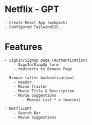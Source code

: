 # Netflix - GPT

    - Create React App (webpack)
    - Configured TailwindCSS

# Features

    - SignIn/SignUp page (Authentication)
        - SignIn/SingUp form
        - redirects to Browse Page
    
    - Browse (after Authentication)
        - Header
        - Movie Trailer
        - Movie Title & Description 
        - Movie Suggestions
            - Movies List * n (movies)

    - NetflixGPT 
        - Search Bar 
        - Movie Suggestions 

